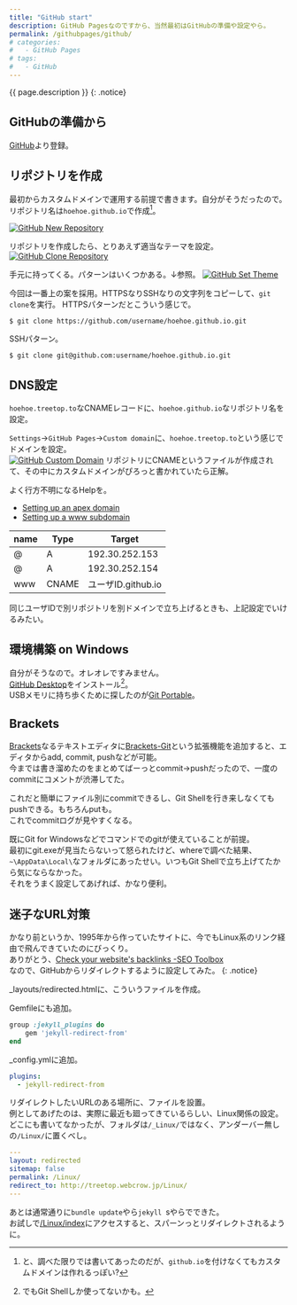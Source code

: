 ```yaml
---
title: "GitHub start"
description: GitHub Pagesなのですから、当然最初はGitHubの準備や設定やら。
permalink: /githubpages/github/
# categories:
#   - GitHub Pages
# tags:
#   - GitHub
---
```

{{ page.description }}
{: .notice}

## GitHubの準備から
[GitHub](https://github.com/)より登録。

## リポジトリを作成  
最初からカスタムドメインで運用する前提で書きます。自分がそうだったので。   
リポジトリ名は`hoehoe.github.io`で作成[^repogitory]。

[^repogitory]: と、調べた限りでは書いてあったのだが、`github.io`を付けなくてもカスタムドメインは作れるっぽい?

[![GitHub New Repository](/assets/images/github-new-repository.png)](/assets/images/github-new-repository.png)

リポジトリを作成したら、とりあえず適当なテーマを設定。
[![GitHub Clone Repository](/assets/images/github-set-theme.png)](/assets/images/github-set-theme.png)

手元に持ってくる。パターンはいくつかある。↓参照。
[![GitHub Set Theme](/assets/images/github-clone.png)](/assets/images/github-clone.png)

今回は一番上の案を採用。HTTPSなりSSHなりの文字列をコピーして、`git clone`を実行。
HTTPSパターンだとこういう感じで。
```shell
$ git clone https://github.com/username/hoehoe.github.io.git
```
SSHパターン。
```shell
$ git clone git@github.com:username/hoehoe.github.io.git
```
## DNS設定
`hoehoe.treetop.to`なCNAMEレコードに、`hoehoe.github.io`なリポジトリ名を設定。

`Settings`→`GitHub Pages`→`Custom domain`に、`hoehoe.treetop.to`という感じでドメインを設定。  
[![GitHub Custom Domain](/assets/images/github-custom-domain.png)](/assets/images/github-custom-domain.png)
リポジトリにCNAMEというファイルが作成されて、その中にカスタムドメインがぴろっと書かれていたら正解。  

よく行方不明になるHelpを。
+ [Setting up an apex domain](https://help.github.com/articles/setting-up-an-apex-domain/)
+ [Setting up a www subdomain](https://help.github.com/articles/setting-up-a-www-subdomain/)

| name | Type  | Target            |
|------|-------|-------------------|
| @    | A     | 192.30.252.153    |
| @    | A     | 192.30.252.154    |
| www  | CNAME | ユーザID.github.io |

同じユーザIDで別リポジトリを別ドメインで立ち上げるときも、上記設定でいけるみたい。

## 環境構築 on Windows 
自分がそうなので。オレオレですみません。   
[GitHub Desktop](https://desktop.github.com/)をインストール[^githubwindows]。  
USBメモリに持ち歩くために探したのが[Git Portable](https://github.com/sheabunge/GitPortable)。

[^githubwindows]: でもGit&nbsp;Shellしか使ってないかも。

## Brackets

[Brackets](http://brackets.io/)なるテキストエディタに[Brackets-Git](https://github.com/brackets-userland/brackets-git)という拡張機能を追加すると、エディタからadd, commit, pushなどが可能。  
今までは書き溜めたのをまとめてばーっとcommit→pushだったので、一度のcommitにコメントが渋滞してた。

これだと簡単にファイル別にcommitできるし、Git Shellを行き来しなくてもpushできる。もちろんputも。  
これでcommitログが見やすくなる。

既にGit for Windowsなどでコマンドでのgitが使えていることが前提。  
最初にgit.exeが見当たらないって怒られたけど、whereで調べた結果、`~\AppData\Local\`なフォルダにあったせい。いつもGit Shellで立ち上げてたから気にならなかった。  
それをうまく設定してあげれば、かなり便利。  

## 迷子なURL対策

かなり前というか、1995年から作っていたサイトに、今でもLinux系のリンク経由で飛んできていたのにびっくり。  
ありがとう、[Check your website's backlinks -SEO Toolbox](https://toolbox.seositecheckup.com/apps/backlinks)  
なので、GitHubからリダイレクトするように設定してみた。
{: .notice}

_layouts/redirected.htmlに、こういうファイルを作成。
<script src="https://gist.github.com/laureltreetop/7582df7a84f3912a1db3f75986f0a8b7.js"></script>

Gemfileにも追加。
```rb
group :jekyll_plugins do
	gem 'jekyll-redirect-from'
end
```
_config.ymlに追加。
```yml
plugins:
  - jekyll-redirect-from
```

リダイレクトしたいURLのある場所に、ファイルを設置。  
例としてあげたのは、実際に最近も廻ってきているらしい、Linux関係の設定。  
どこにも書いてなかったが、フォルダは`/_Linux/`ではなく、アンダーバー無しの`/Linux/`に置くべし。
```yml
---
layout: redirected
sitemap: false
permalink: /Linux/
redirect_to: http://treetop.webcrow.jp/Linux/
---
```
あとは通常通りに`bundle update`やら`jekyll `sやらでできた。  
お試しで[/Linux/index](/Linux/index)にアクセスすると、スパーンっとリダイレクトされるように。